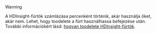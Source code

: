 

> [!WARNING]
> A HDInsight-fürtök számlázása percenként történik, akár használja őket, akár nem. Lehet, hogy toodelete a fürt használhassa befejezése után. További információkért lásd: [hogyan toodelete HDInsight-fürtök](../articles/hdinsight/hdinsight-delete-cluster.md).
> 
> 

